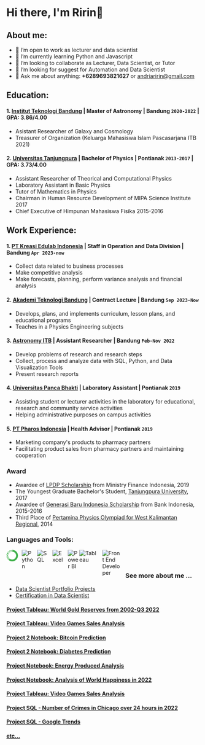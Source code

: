 # Hi there, I'm Ririn👋
## About me:
- 🔭 I’m open to work as lecturer and data scientist
- 🌱 I’m currently learning Python and Javascript
- 👯 I’m looking to collaborate as Lecturer, Data Scientist, or Tutor
- 🤔 I’m looking for suggest for Automation and Data Scientist
- 💬 Ask me about anything: **+6289693821627** or andriaririn@gmail.com

## Education:

#### 1. [Institut Teknologi Bandung](https://www.itb.ac.id/) | Master of Astronomy | Bandung `2020-2022` | GPA: 3.86/4.00
   - Asistant Researcher of Galaxy and Cosmology
   - Treasurer of Organization (Keluarga Mahasiswa Islam Pascasarjana ITB 2021)
 #### 2. [Universitas Tanjungpura](https://untan.ac.id/) | Bachelor of Physics | Pontianak `2013-2017` | GPA: 3.73/4.00
   - Assistant Researcher of Theorical and Computational Physics
   - Laboratory Assistant in Basic Physics
   - Tutor of Mathematics in Physics
   - Chairman in Human Resource Development of MIPA Science Institute 2017
   - Chief Executive of Himpunan Mahasiswa Fisika 2015-2016
   

## Work Experience:
#### 1. [PT Kreasi Edulab Indonesia](https://edulab.co.id/) | Staff in Operation and Data Division | Bandung `Apr 2023-now`
   - Collect data related to business processes
   - Make competitive analysis
   - Make forecasts, planning, perform variance analysis and financial analysis
#### 2. [Akademi Teknologi Bandung](https://pemutu.kemdikbud.go.id/dataprodis/prodis/index/1758) | Contract Lecture | Bandung `Sep 2023-Now`
   - Develops, plans, and implements curriculum, lesson plans, and educational programs
   - Teaches in a Physics Engineering subjects
#### 3. [Astronomy ITB](https://www.as.itb.ac.id/id/) | Assistant Researcher | Bandung `Feb-Nov 2022`
   - Develop problems of research and research steps
   - Collect, process and analyze data with SQL, Python, and Data Visualization Tools
   - Present research reports
#### 4. [Universitas Panca Bhakti](https://upb.ac.id/) | Laboratory Assistant | Pontianak `2019`
   - Assisting student or lecturer activities in the laboratory for educational, research and community service activities
   - Helping administrative purposes on campus activities
#### 5. [PT Pharos Indonesia](http://www.pharos.co.id/) | Health Advisor | Pontianak `2019`
   - Marketing company's products to pharmacy partners
   - Facilitating product sales from pharmacy partners and maintaining cooperation

### Award
- Awardee of [LPDP Scholarship](https://lpdp.kemenkeu.go.id/en/) from Ministry Finance Indonesia, 2019
- The Youngest Graduate Bachelor's Student, [Tanjungpura University](https://untan.ac.id/), 2017
- Awardee of [Generasi Baru Indonesia Scholarship](https://www.generasibaruindonesia.com/beasiswa) from Bank Indonesia, 2015-2016
- Third Place of [Pertamina Physics Olympiad for West Kalimantan Regional](https://pertamina.com/id/osn-pertamina), 2014

### Languages and Tools:

[<img align="left" alt="Anaconda" width="30px" src="https://github.com/devicons/devicon/blob/v2.15.1/icons/anaconda/anaconda-original.svg" style="padding-right:10px;" />][webdev]
[<img align="left" alt="Python" width="30px" src="https://upload.wikimedia.org/wikipedia/commons/thumb/c/c3/Python-logo-notext.svg/110px-Python-logo-notext.svg.png?20100317150552" style="padding-right:10px;" />][webdev]
[<img align="left" alt="SQL" width="30px" src="https://upload.wikimedia.org/wikipedia/commons/8/87/Sql_data_base_with_logo.png" style="padding-right:10px;" />][webdev]
[<img align="left" alt="Excel" width="30px" src="https://is2-ssl.mzstatic.com/image/thumb/Purple126/v4/a8/fd/5a/a8fd5a84-c6f1-355f-3b9f-6e86598efaa3/XCEL.png/1200x630bb.png" style="padding-right:10px;" />][webdev]
[<img align="left" alt="Power BI" width="30px" src="https://powerbi.microsoft.com/pictures/application-logos/svg/powerbi.svg" style="padding-right:0px;" />][webdev]
[<img align="left" alt="Tableau" width="50px" src="https://logos-world.net/wp-content/uploads/2021/10/Tableau-Symbol.png" style="padding-right:10px;" />][webdev]
[<img align="left" alt="Front End Developer" width="50px" src="https://www.freepnglogos.com/uploads/html5-logo-png/html5-logo-best-web-design-psd-html-cms-development-ecommerce-6.png" style="padding-right:10px;" />][webdev]
<br />
<br />

### See more about me ...
- [Data Scientist Portfolio Projects](https://github.com/Rinandriyani)
- [Certification in Data Scientist](https://github.com/Rinandriyani/Project-Data/tree/main/Kaggle)


#### [Project Tableau: World Gold Reserves from 2002-Q3 2022](https://public.tableau.com/app/profile/ririn.andriyani/viz/WorldGoldReservesfrom2002-Q32022/Dashboard1)

#### [Project Tableau: Video Games Sales Analysis](https://public.tableau.com/app/profile/ririn.andriyani/viz/VideoGamesSalesAnalysis_16738623051770/Dashboard1#1)

#### [Project 2 Notebook: Bitcoin Prediction](https://nbviewer.org/github/Rinandriyani/Ririn_Andriyani/blob/main/Project%20Notebook/Bitcoin_Prediction.ipynb)

#### [Project 2 Notebook: Diabetes Prediction](https://nbviewer.org/github/Rinandriyani/Project-Data/blob/main/Project%20Notebook/Diabetes%20Prediction.ipynb)

#### [Project Notebook: Energy Produced Analysis](https://github.com/Rinandriyani/Project-Data/blob/main/Project%20Notebook/Energy%20Produced_1.ipynb)

#### [Project Notebook: Analysis of World Happiness in 2022](https://nbviewer.org/github/Rinandriyani/Ririn_Andriyani/blob/main/Project%20Notebook/World%20Happines%20Report%202022.ipynb)

#### [Project Tableau: Video Games Sales Analysis](https://public.tableau.com/app/profile/ririn.andriyani/viz/VideoGamesSalesAnalysis_16738623051770/Dashboard1#1)

#### [Project SQL - Number of Crimes in Chicago over 24 hours in 2022](https://github.com/Rinandriyani/Project-Data/blob/main/SQL/CRIME%20ACCUMULATION.txt)

#### [Project SQL - Google Trends](https://github.com/Rinandriyani/Project-Data/blob/main/SQL/GOOGLE%20TRENDS.txt)

#### [etc...](https://github.com/Rinandriyani?tab=repositories)

[webdev]: https://github.com/Rinandriyani
